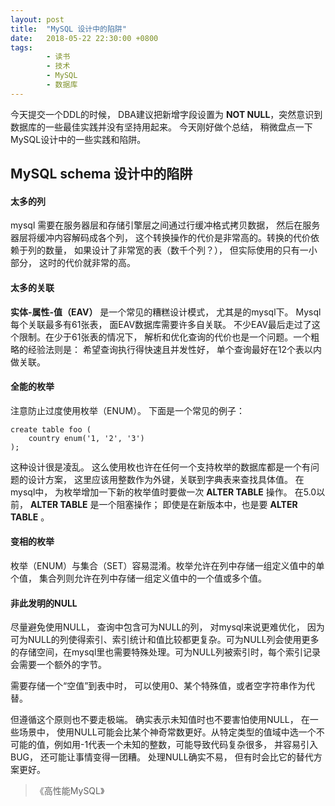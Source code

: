 ```yaml
---
layout: post
title:  "MySQL 设计中的陷阱"
date:   2018-05-22 22:30:00 +0800
tags:
        - 读书
        - 技术
        - MySQL
        - 数据库
---
```

今天提交一个DDL的时候， DBA建议把新增字段设置为 **NOT NULL**，突然意识到数据库的一些最佳实践并没有坚持用起来。 今天刚好做个总结， 稍微盘点一下MySQL设计中的一些实践和陷阱。

## MySQL schema 设计中的陷阱
#### 太多的列
mysql 需要在服务器层和存储引擎层之间通过行缓冲格式拷贝数据， 然后在服务器层将缓冲内容解码成各个列， 这个转换操作的代价是非常高的。转换的代价依赖于列的数量， 如果设计了非常宽的表（数千个列？）， 但实际使用的只有一小部分， 这时的代价就非常的高。 

#### 太多的关联
**实体-属性-值（EAV）** 是一个常见的糟糕设计模式， 尤其是的mysql下。 Mysql每个关联最多有61张表， 面EAV数据库需要许多自关联。 不少EAV最后走过了这个限制。在少于61张表的情况下， 解析和优化查询的代价也是一个问题。一个粗略的经验法则是： 希望查询执行得快速且并发性好， 单个查询最好在12个表以内做关联。

#### 全能的枚举
注意防止过度使用枚举（ENUM）。 下面是一个常见的例子：
```
create table foo (
    country enum('1, '2', '3')
);
```
这种设计很是凌乱。 这么使用枚也许在任何一个支持枚举的数据库都是一个有问题的设计方案， 这里应该用整数作为外键，关联到字典表来查找具体值。 在mysql中， 为枚举增加一下新的枚举值时要做一次 **ALTER TABLE** 操作。 在5.0以前，  **ALTER TABLE** 是一个阻塞操作； 即使是在新版本中，也是要 **ALTER TABLE** 。

#### 变相的枚举
枚举（ENUM）与集合（SET）容易混淆。枚举允许在列中存储一组定义值中的单个值， 集合列则允许在列中存储一组定义值中的一个值或多个值。

#### 非此发明的NULL
尽量避免使用NULL， 查询中包含可为NULL的列， 对mysql来说更难优化， 因为可为NULL的列使得索引、索引统计和值比较都更复杂。可为NULL列会使用更多 的存储空间，在mysql里也需要特殊处理。可为NULL列被索引时，每个索引记录会需要一个额外的字节。

需要存储一个“空值”到表中时， 可以使用0、某个特殊值，或者空字符串作为代替。

但遵循这个原则也不要走极端。 确实表示未知值时也不要害怕使用NULL， 在一些场景中， 使用NULL可能会比某个神奇常数更好。从特定类型的值域中选一个不可能的值，例如用-1代表一个未知的整数，可能导致代码复杂很多， 并容易引入BUG， 还可能让事情变得一团糟。 处理NULL确实不易， 但有时会比它的替代方案更好。


>《高性能MySQL》

